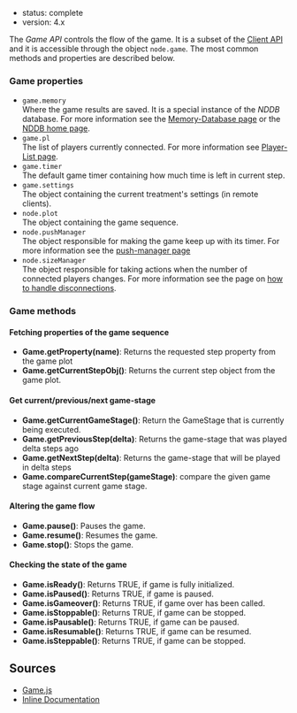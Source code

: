 - status: complete
- version: 4.x

The _Game API_ controls the flow of the game. It is a subset of the
[Client API](Client-API-v4) and it is accessible through the object
`node.game`. The most common methods and properties are described
below.

### Game properties

- `game.memory`<br>
   Where the game results are saved. It is a special
   instance of the _NDDB_ database. For more information see the
   [Memory-Database page](Memory-Database-v4) or the
   [NDDB home page](http://nodegame.github.com/NDDB/).
- `game.pl`<br>
   The list of players currently connected. For more information see
   [Player-List page](PlayerList-v4).
- `game.timer`<br>
   The default game timer containing how much time is left in current step.
- `game.settings`<br>
   The object containing the current treatment's settings (in remote clients).
- `node.plot`<br>
   The object containing the game sequence.
- `node.pushManager`<br>
   The object responsible for making the game keep up with its
   timer. For more information see the [push-manager page](Push-Manager-v4)
- `node.sizeManager`<br>
   The object responsible for taking actions when the number of
   connected players changes. For more information see the page on 
   [how to handle disconnections](Handling-Disconnections-v4).

### Game methods

#### Fetching properties of the game sequence

- **Game.getProperty(name)**: Returns the requested step property from
    the game plot
- **Game.getCurrentStepObj()**: Returns the current step object from
    the game plot.
    
#### Get current/previous/next game-stage

- **Game.getCurrentGameStage()**: Return the GameStage that is
    currently being executed.
- **Game.getPreviousStep(delta)**: Returns the game-stage that was
    played delta steps ago
- **Game.getNextStep(delta)**: Returns the game-stage that will be
    played in delta steps
- **Game.compareCurrentStep(gameStage)**: compare the given game stage
    against current game stage.

#### Altering the game flow

- **Game.pause()**: Pauses the game.
- **Game.resume()**: Resumes the game.
- **Game.stop()**: Stops the game.

#### Checking the state of the game

- **Game.isReady()**: Returns TRUE, if game is fully initialized.
- **Game.isPaused()**: Returns TRUE, if game is paused.
- **Game.isGameover()**: Returns TRUE, if game over has been called.
- **Game.isStoppable()**: Returns TRUE, if game can be stopped.
- **Game.isPausable()**: Returns TRUE, if game can be paused.
- **Game.isResumable()**: Returns TRUE, if game can be resumed.
- **Game.isSteppable()**: Returns TRUE, if game can be stopped.


## Sources

* [Game.js](https://github.com/nodeGame/nodegame-client/blob/master/lib/core/Game.js)
* [Inline Documentation](http://nodegame.github.io/nodegame-client/docs/lib/core/Game.js.htm)
